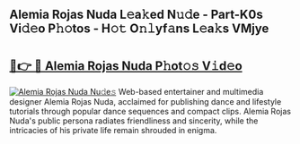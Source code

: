 ## Alemia Rojas Nuda L𝚎a𝚔ed N𝚞𝚍e - Part-K0s Vi𝚍𝚎o P𝚑𝚘tos - H𝚘𝚝 O𝚗𝚕yf𝚊ns L𝚎a𝚔s VMjye

# <h2><a href="http://kf4gkn.oniu.top/?m=Alemia+Rojas+Nuda">🔗👉 🔴 Alemia Rojas Nuda P𝚑ot𝚘𝚜 V𝚒d𝚎o</a></h2>

[![Alemia Rojas Nuda Nu𝚍e𝚜](https://i.imgur.com/0qMVB7G.gif)](http://kf4gkn.oniu.top/?m=Alemia+Rojas+Nuda)
Web-based entertainer and multimedia designer Alemia Rojas Nuda, acclaimed for publishing dance and lifestyle tutorials through popular dance sequences and compact clips. Alemia Rojas Nuda's public persona radiates friendliness and sincerity, while the intricacies of his private life remain shrouded in enigma.  
